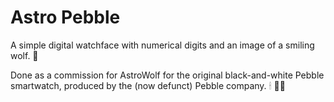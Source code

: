 # Astro Pebble

A simple digital watchface with numerical digits and an image of a smiling wolf. 🐺

Done as a commission for AstroWolf for the original black-and-white Pebble smartwatch, produced by the (now defunct) Pebble company. 🕯 🙏🏽
